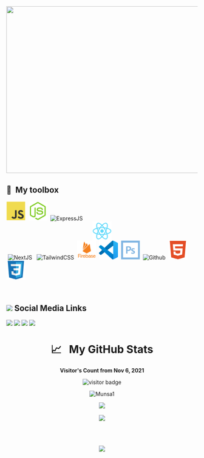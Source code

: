 <img src="https://user-images.githubusercontent.com/81932478/234061815-5c5dd07b-0037-4e7b-a23a-fc64512ad66d.jpg" width="800px" height="440px" />






## 🧰 &nbsp;My toolbox

<img  src="https://raw.githubusercontent.com/devicons/devicon/1119b9f84c0290e0f0b38982099a2bd027a48bf1/icons/javascript/javascript-original.svg" alt="JavaScript" width="50" height="50"/> &nbsp;<img  src="https://raw.githubusercontent.com/devicons/devicon/1119b9f84c0290e0f0b38982099a2bd027a48bf1/icons/nodejs/nodejs-plain.svg" alt="NodeJS" width="50" height="50"/> &nbsp;<img  src="https://github.com/CyrisXD/CyrisXD/raw/master/assets/ExpressJS.png" alt="ExpressJS"/> &nbsp; <img  src="https://raw.githubusercontent.com/devicons/devicon/1119b9f84c0290e0f0b38982099a2bd027a48bf1/icons/react/react-original.svg" alt="ReactJS" width="50" height="50" style="margin:0 auto; display:block;"/> &nbsp;<img  src="https://github.com/CyrisXD/CyrisXD/raw/master/assets/NextJS.png" alt="NextJS"/> &nbsp; <img  src="https://github.com/CyrisXD/CyrisXD/raw/master/assets/TailwindCSS.png" alt="TailwindCSS"/> &nbsp;<img src="https://raw.githubusercontent.com/devicons/devicon/1119b9f84c0290e0f0b38982099a2bd027a48bf1/icons/firebase/firebase-plain-wordmark.svg" alt="Firebase" width="50" height="50"/> &nbsp;<img  src="https://raw.githubusercontent.com/devicons/devicon/1119b9f84c0290e0f0b38982099a2bd027a48bf1/icons/vscode/vscode-original.svg" alt="VSCode" width="50" height="50"/> &nbsp;<img  src="https://raw.githubusercontent.com/devicons/devicon/1119b9f84c0290e0f0b38982099a2bd027a48bf1/icons/photoshop/photoshop-line.svg" alt="Photoshop" width="50" height="50"/> &nbsp;<img  src="https://github.com/CyrisXD/CyrisXD/raw/master/assets/Github.png" alt="Github"/> &nbsp;<img  src="https://raw.githubusercontent.com/devicons/devicon/1119b9f84c0290e0f0b38982099a2bd027a48bf1/icons/html5/html5-plain.svg" alt="HTML5" width="50" height="50"/> &nbsp;<img  src="https://raw.githubusercontent.com/devicons/devicon/1119b9f84c0290e0f0b38982099a2bd027a48bf1/icons/css3/css3-original.svg" alt="CSS3" width="50" height="50"/>

&nbsp;


## <img height="40" src="https://raw.githubusercontent.com/innng/innng/master/assets/kyubey.gif"/> Social Media Links
[![](https://img.shields.io/badge/-linkedin-0073B1?style=flat-square)](https://www.linkedin.com/in/munsa-mibenge/)
[![](https://img.shields.io/badge/-twitter-1C9CEA?style=flat-square)](https://twitter.com/MibengeMunsa)
[![](https://img.shields.io/badge/-facebook-1877F2?style=flat-square)](https://web.facebook.com/munsa.mibenge.9/)
[![](https://img.shields.io/badge/-instagram-E4405F?style=flat-square)](https://www.instagram.com/munsa_mibenge)
 


<!--
**Munsa1/Munsa1** is a ✨ _special_ ✨ repository because its `README.md` (this file) appears on your GitHub profile.

Here are some ideas to get you started:

- 🔭 I’m currently working on ...
- 🌱 I’m currently learning ...
- 👯 I’m looking to collaborate on ...
- 🤔 I’m looking for help with ...
- 💬 Ask me about ...
- 📫 How to reach me: ...
- 😄 Pronouns: ...
- ⚡ Fun fact: ...
-->

<h1 align="center">📈  &nbsp; My GitHub Stats</h1>

<p align="center"><b>Visitor's Count from Nov 6, 2021</b></p>
<p align="center"><img src="https://profile-counter.glitch.me/%7BMunsa1%7D/count.svg" src alt="visitor badge"/></p>

<p align="center">
<img height="180em" src="https://github-readme-stats.vercel.app/api/top-langs/?username=Munsa1&hide=less,scss,hack&show_icons=true&theme=gotham&layout=compact&langs_count=8" alt="Munsa1" />
</p>

<p align="center" ><img src="https://github-readme-stats.vercel.app/api?username=Munsa1&count_private=true&count_public=true&show_icons=true&theme=gotham&include_all_commits=true">
</p> 

<p align="center" ><img src="https://github-readme-streak-stats.herokuapp.com?user=Munsa1&theme=gotham"></p>
<br>
<p align="center">
  <br>
    <img src="https://activity-graph.herokuapp.com/graph?username=Munsa1&theme=gotham&area=true">
</p>



